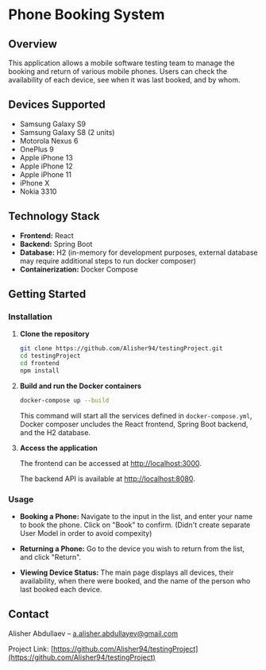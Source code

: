 
# Phone Booking System

## Overview
This application allows a mobile software testing team to manage the booking and return of various mobile phones. 
Users can check the availability of each device, see when it was last booked, and by whom.

## Devices Supported
- Samsung Galaxy S9
- Samsung Galaxy S8 (2 units)
- Motorola Nexus 6
- OnePlus 9
- Apple iPhone 13
- Apple iPhone 12
- Apple iPhone 11
- iPhone X
- Nokia 3310

## Technology Stack
- **Frontend:** React
- **Backend:** Spring Boot
- **Database:** H2 (in-memory for development purposes, external database may require additional steps to run docker composer)
- **Containerization:** Docker Compose

## Getting Started

### Installation

1. **Clone the repository**
   ```sh
   git clone https://github.com/Alisher94/testingProject.git
   cd testingProject
   cd frontend
   npm install
   ```

2. **Build and run the Docker containers**
   ```sh
   docker-compose up --build
   ```

   This command will start all the services defined in `docker-compose.yml`, 
   Docker composer uncludes the React frontend, Spring Boot backend, and the H2 database.

3. **Access the application**

   The frontend can be accessed at [http://localhost:3000](http://localhost:3000).

   The backend API is available at [http://localhost:8080](http://localhost:8080).

### Usage

- **Booking a Phone:**
  Navigate to the input in the list, and enter your name to book the phone. Click on "Book" to confirm.
  (Didn't create separate User Model in order to avoid compexity)

- **Returning a Phone:**
  Go to the device you wish to return from the list, and click "Return".

- **Viewing Device Status:**
  The main page displays all devices, their availability, when there were booked, and the name of the person who last booked each device.

## Contact

Alisher Abdullaev – a.alisher.abdullayev@gmail.com

Project Link: [https://github.com/Alisher94/testingProject](https://github.com/Alisher94/testingProject)
